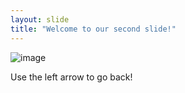 ```yaml
---
layout: slide
title: "Welcome to our second slide!"
---
```

![image](https://user-images.githubusercontent.com/97497093/148888095-dc055a96-f85f-4fec-a3f0-b6a53af10ce3.png)

Use the left arrow to go back!
